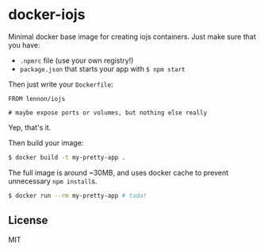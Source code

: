 # docker-iojs

Minimal docker base image for creating iojs containers.
Just make sure that you have:

- `.npmrc` file (use your own registry!)
- `package.json` that starts your app with `$ npm start`

Then just write your `Dockerfile`:

```
FROM lennon/iojs

# maybe expose ports or volumes, but nothing else really
```

Yep, that's it.

Then build your image:

```sh
$ docker build -t my-pretty-app .
```

The full image is around ~30MB,
and uses docker cache to prevent unnecessary `npm install`s.

```sh
$ docker run --rm my-pretty-app # tada!
```

## License

MIT
